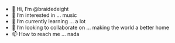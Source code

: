 - 👋 Hi, I’m @braidedeight
- 👀 I’m interested in ... music 
- 🌱 I’m currently learning ... a lot 
- 💞️ I’m looking to collaborate on ... making the world a better home 
- 📫 How to reach me ... nada

<!---
braidedeight/braidedeight is a ✨ special ✨ repository because its `README.md` (this file) appears on your GitHub profile.
You can click the Preview link to take a look at your changes.
--->
